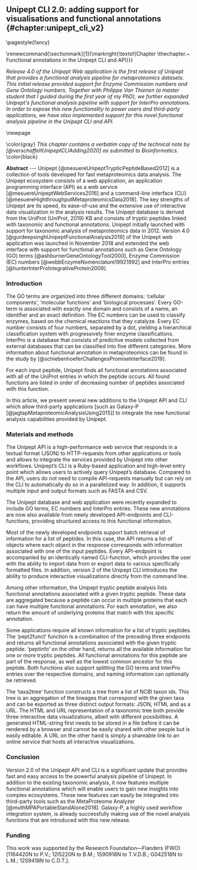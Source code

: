 ## Unipept CLI 2.0: adding support for visualisations and functional annotations {#chapter:unipept_cli_v2}

\pagestyle{fancy}

\renewcommand{\sectionmark}[1]{\markright{\textsf{Chapter \thechapter.~ Functional annotations in the Unipept CLI and API}}}

*Release 4.0 of the Unipept Web application is the first release of Unipept that provides a functional analysis pipeline for metaproteomics datasets.
This initial release provided support for Enzyme Commission numbers and Gene Ontology numbers.
Together with Philippe Van Thienen (a master student that I guided during the first year of my PhD), we further expanded Unipept's functional analysis pipeline with support for InterPro annotations.
In order to expose this new functionality to power users and third-party applications, we have also implemented support for this novel functional analysis pipeline in the Unipept CLI and API.*

\newpage

\color{gray}
*This chapter contains a verbatim copy of the technical note by [@verschaffeltUnipeptCLIAdding2020] as submitted to Bioinformatics.*
\color{black}

**Abstract** ---
Unipept [@mesuereUnipeptTrypticPeptideBased2012] is a collection of tools developed for fast metaproteomics data analysis.
The Unipept ecosystem consists of a web application, an application programming interface (API) as a web service [@mesuereUnipeptWebServices2016] and a command-line interface (CLI) [@mesuereHighthroughputMetaproteomicsData2018].
The key strengths of Unipept are its speed, its ease-of-use and the extensive use of interactive data visualization in the analysis results.
The Unipept database is derived from the UniProt (UniProt, 2019) KB and consists of tryptic peptides linked with taxonomic and functional annotations.
Unipept initially launched with support for taxonomic analysis of metaproteomics data in 2012.
Version 4.0 [@gurdeepsinghUnipeptFunctionalAnalysis2019] of the Unipept web application was launched in November 2018 and extended the web interface with support for functional annotations such as Gene Ontology (GO) terms [@ashburnerGeneOntologyTool2000], Enzyme Commission (EC) numbers [@webbEnzymeNomenclature19921992] and InterPro entries [@hunterInterProIntegrativeProtein2009].

### Introduction
The GO terms are organized into three different domains: ‘cellular components’, ‘molecular functions’ and ‘biological processes’.
Every GO-term is associated with exactly one domain and consists of a name, an identifier and an exact definition.
The EC numbers can be used to classify enzymes, based on the chemical reactions that they catalyze.
Every EC number consists of four numbers, separated by a dot, yielding a hierarchical classification system with progressively finer enzyme classifications.
InterPro is a database that consists of predictive models collected from external databases that can be classified into five different categories.
More information about functional annotation in metaproteomics can be found in the study by [@schiebenhoeferChallengesPromiseInterface2019].

For each input peptide, Unipept finds all functional annotations associated with all of the UniProt entries in which the peptide occurs.
All found functions are listed in order of decreasing number of peptides associated with this function.

In this article, we present several new additions to the Unipept API and CLI which allow third-party applications \[such as Galaxy-P [@jagtapMetaproteomicAnalysisUsing2015]\] to integrate the new functional analysis capabilities provided by Unipept.

### Materials and methods
The Unipept API is a high-performance web service that responds in a textual format (JSON) to HTTP-requests from other applications or tools and allows to integrate the services provided by Unipept into other workflows.
Unipept’s CLI is a Ruby-based application and high-level entry point which allows users to actively query Unipept’s database.
Compared to the API, users do not need to compile API-requests manually but can rely on the CLI to automatically do so in a parallelized way.
In addition, it supports multiple input and output formats such as FASTA and CSV.

The Unipept database and web application were recently expanded to include GO terms, EC numbers and InterPro entries.
These new annotations are now also available from newly developed API-endpoints and CLI-functions, providing structured access to this functional information.

Most of the newly developed endpoints support batch retrieval of information for a list of peptides.
In this case, the API returns a list of objects where each object in the response corresponds with information associated with one of the input peptides.
Every API-endpoint is accompanied by an identically named CLI-function, which provides the user with the ability to import data from or export data to various specifically formatted files.
In addition, version 2 of the Unipept CLI introduces the ability to produce interactive visualizations directly from the command line.

Among other information, the Unipept tryptic peptide analysis lists functional annotations associated with a given tryptic peptide.
These data are aggregated because a peptide can occur in multiple proteins that each can have multiple functional annotations.
For each annotation, we also return the amount of underlying proteins that match with this specific annotation.

Some applications require all known information for a list of tryptic peptides. The ‘pept2funct’ function is a combination of the preceding three endpoints and returns all functional annotations associated with the given tryptic peptide.
‘peptinfo’ on the other hand, returns all the available information for one or more tryptic peptides.
All functional annotations for this peptide are part of the response, as well as the lowest common ancestor for this peptide.
Both functions also support splitting the GO terms and InterPro entries over the respective domains, and naming information can optionally be retrieved.

The ‘taxa2tree’ function constructs a tree from a list of NCBI taxon ids.
This tree is an aggregation of the lineages that correspond with the given taxa and can be exported as three distinct output formats: JSON, HTML and as a URL.
The HTML and URL representation of a taxonomic tree both provide three interactive data visualizations, albeit with different possibilities.
A generated HTML-string first needs to be stored in a file before it can be rendered by a browser and cannot be easily shared with other people but is easily editable.
A URL on the other hand is simply a shareable link to an online service that hosts all interactive visualizations.

### Conclusion
Version 2.0 of the Unipept API and CLI is a significant update that provides fast and easy access to the powerful analysis pipeline of Unipept.
In addition to the existing taxonomic analysis, it now features multiple functional annotations which will enable users to gain new insights into complex ecosystems.
These new features can easily be integrated into third-party tools such as the MetaProteome Analyzer [@muthMPAPortableStandAlone2018].
Galaxy-P, a highly used workflow integration system, is already successfully making use of the novel analysis functions that are introduced with this new release.

### Funding
This work was supported by the Research Foundation—Flanders (FWO) \[1164420N to P.V.; 12I5220N to B.M.; 1S90918N to T.V.D.B.; G042518N to L.M.; 12S9418N to C.D.T.\].

